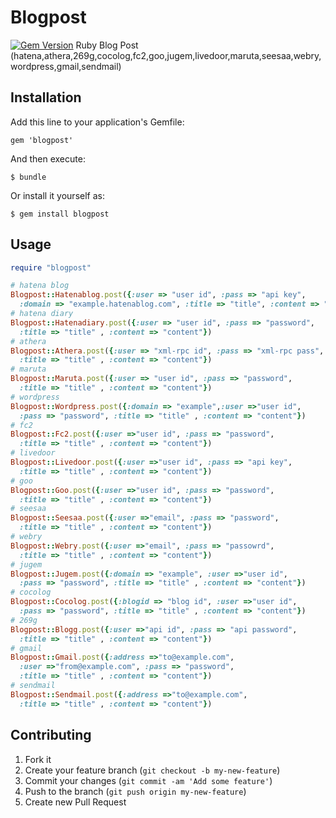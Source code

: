 # Blogpost

[![Gem Version](https://badge.fury.io/rb/blogpost.png)](http://badge.fury.io/rb/blogpost)
Ruby Blog Post (hatena,athera,269g,cocolog,fc2,goo,jugem,livedoor,maruta,seesaa,webry,wordpress,gmail,sendmail)

## Installation

Add this line to your application's Gemfile:

    gem 'blogpost'

And then execute:

    $ bundle

Or install it yourself as:

    $ gem install blogpost

## Usage

```ruby
require "blogpost"

# hatena blog
Blogpost::Hatenablog.post({:user => "user id", :pass => "api key", 
  :domain => "example.hatenablog.com", :title => "title", :content => "content"})
# hatena diary
Blogpost::Hatenadiary.post({:user => "user id", :pass => "password",
  :title => "title" , :content => "content"})
# athera
Blogpost::Athera.post({:user => "xml-rpc id", :pass => "xml-rpc pass",
  :title => "title" , :content => "content"})
# maruta
Blogpost::Maruta.post({:user => "user id", :pass => "password",
  :title => "title" , :content => "content"})
# wordpress
Blogpost::Wordpress.post({:domain => "example",:user =>"user id",
  :pass => "password", :title => "title" , :content => "content"})
# fc2
Blogpost::Fc2.post({:user =>"user id", :pass => "password",
  :title => "title" , :content => "content"})
# livedoor
Blogpost::Livedoor.post({:user =>"user id", :pass => "api key",
  :title => "title" , :content => "content"})
# goo
Blogpost::Goo.post({:user =>"user id", :pass => "password",
  :title => "title" , :content => "content"})
# seesaa
Blogpost::Seesaa.post({:user =>"email", :pass => "password",
  :title => "title" , :content => "content"})
# webry
Blogpost::Webry.post({:user =>"email", :pass => "passowrd",
  :title => "title" , :content => "content"})
# jugem
Blogpost::Jugem.post({:domain => "example", :user =>"user id",
  :pass => "password", :title => "title" , :content => "content"})
# cocolog
Blogpost::Cocolog.post({:blogid => "blog id", :user =>"user id",
  :pass => "password", :title => "title" , :content => "content"})
# 269g
Blogpost::Blogg.post({:user =>"api id", :pass => "api password",
  :title => "title" , :content => "content"})
# gmail
Blogpost::Gmail.post({:address =>"to@example.com",
  :user =>"from@example.com", :pass => "password",
  :title => "title" , :content => "content"})
# sendmail
Blogpost::Sendmail.post({:address =>"to@example.com",
  :title => "title" , :content => "content"})
```

## Contributing

1. Fork it
2. Create your feature branch (`git checkout -b my-new-feature`)
3. Commit your changes (`git commit -am 'Add some feature'`)
4. Push to the branch (`git push origin my-new-feature`)
5. Create new Pull Request
